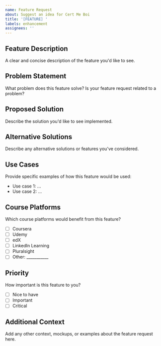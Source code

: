 ```yaml
---
name: Feature Request
about: Suggest an idea for Cert Me Boi
title: '[FEATURE] '
labels: enhancement
assignees: ''
---
```


## Feature Description
A clear and concise description of the feature you'd like to see.

## Problem Statement
What problem does this feature solve? Is your feature request related to a problem?

## Proposed Solution
Describe the solution you'd like to see implemented.

## Alternative Solutions
Describe any alternative solutions or features you've considered.

## Use Cases
Provide specific examples of how this feature would be used:
- Use case 1: ...
- Use case 2: ...

## Course Platforms
Which course platforms would benefit from this feature?
- [ ] Coursera
- [ ] Udemy
- [ ] edX
- [ ] LinkedIn Learning
- [ ] Pluralsight
- [ ] Other: ___________

## Priority
How important is this feature to you?
- [ ] Nice to have
- [ ] Important
- [ ] Critical

## Additional Context
Add any other context, mockups, or examples about the feature request here. 